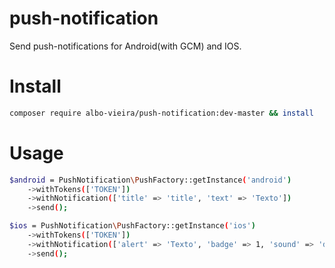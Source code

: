 # push-notification
Send push-notifications for Android(with GCM) and IOS.

# Install
```sh
composer require albo-vieira/push-notification:dev-master && install 
```

# Usage
```sh
$android = PushNotification\PushFactory::getInstance('android')
    ->withTokens(['TOKEN'])
    ->withNotification(['title' => 'title', 'text' => 'Texto'])
    ->send();
```

```sh
$ios = PushNotification\PushFactory::getInstance('ios')
    ->withTokens(['TOKEN'])
    ->withNotification(['alert' => 'Texto', 'badge' => 1, 'sound' => 'default'])
    ->send();
```
    
